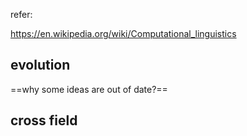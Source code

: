 refer:

https://en.wikipedia.org/wiki/Computational_linguistics

## evolution

==why some ideas are out of date?==





## cross field





